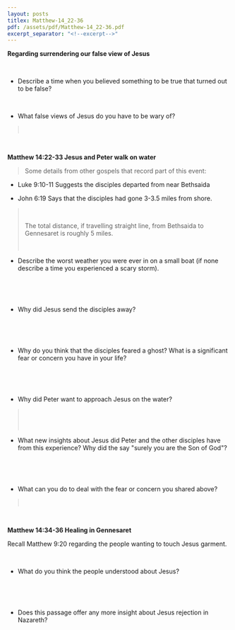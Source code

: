 ```yaml
---
layout: posts
titlex: Matthew-14_22-36
pdf: /assets/pdf/Matthew-14_22-36.pdf
excerpt_separator: "<!--excerpt-->"
---
```

**Regarding surrendering our false view of Jesus**

 

-   Describe a time when you believed something to be true that turned
    out to be false?

 

-   What false views of Jesus do you have to be wary of?

>  
<!--excerpt-->
 

**Matthew 14:22-33 Jesus and Peter walk on water**

> Some details from other gospels that record part of this event:

-   Luke 9:10-11 Suggests the disciples departed from near Bethsaida

-   John 6:19 Says that the disciples had gone 3-3.5 miles from shore.

>  
>
> The total distance, if travelling straight line, from Bethsaida to
> Gennesaret is roughly 5 miles.
>
>  

-   Describe the worst weather you were ever in on a small boat (if none
    describe a time you experienced a scary storm).

 

 

-   Why did Jesus send the disciples away?

 

 

-   Why do you think that the disciples feared a ghost? What is a
    significant fear or concern you have in your life?

 

 

-   Why did Peter want to approach Jesus on the water?

>  
>
>  

-   What new insights about Jesus did Peter and the other disciples have
    from this experience? Why did the say \"surely you are the Son of
    God\"?

 

 

-   What can you do to deal with the fear or concern you shared above?

>  

 

**Matthew 14:34-36 Healing in Gennesaret**

Recall Matthew 9:20 regarding the people wanting to touch Jesus garment.

 

-   What do you think the people understood about Jesus?

 

 

-   Does this passage offer any more insight about Jesus rejection in
    Nazareth?

 
